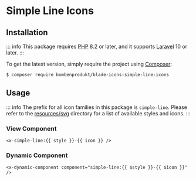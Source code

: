 # Simple Line Icons

## Installation

::: info
This package requires [PHP](https://www.php.net/) 8.2 or later, and it supports [Laravel](https://laravel.com/) 10 or later.
:::

To get the latest version, simply require the project using [Composer](https://getcomposer.org/):

```bash
$ composer require bombenprodukt/blade-icons-simple-line-icons
```

## Usage

::: info
The prefix for all icon families in this package is `simple-line`. Please refer to the [resources/svg](https://github.com/faustbrian/blade-icons-simple-line-icons/tree/main/resources/svg) directory for a list of available styles and icons.
:::

### View Component

```blade
<x-simple-line:{{ style }}-{{ icon }} />
```

### Dynamic Component

```blade
<x-dynamic-component component="simple-line:{{ $style }}-{{ $icon }}" />
```
